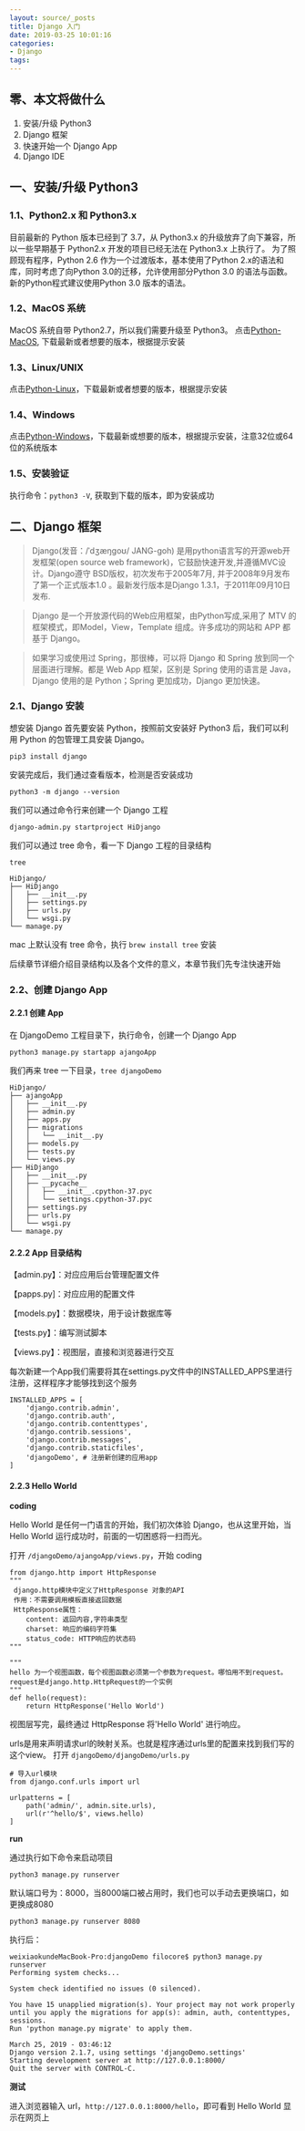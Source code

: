```yaml
---
layout: source/_posts
title: Django 入门
date: 2019-03-25 10:01:16
categories:
- Django
tags:
---
```


## 零、本文将做什么  
1. 安装/升级 Python3
2. Django 框架
3. 快速开始一个 Django App
4. Django IDE 

## 一、安装/升级 Python3
### 1.1、Python2.x 和 Python3.x
目前最新的 Python 版本已经到了 3.7，从 Python3.x 的升级放弃了向下兼容，所以一些早期基于 Python2.x 开发的项目已经无法在 Python3.x 上执行了。
为了照顾现有程序，Python 2.6 作为一个过渡版本，基本使用了Python 2.x的语法和库，同时考虑了向Python 3.0的迁移，允许使用部分Python 3.0 的语法与函数。
新的Python程式建议使用Python 3.0 版本的语法。

### 1.2、MacOS 系统
MacOS 系统自带 Python2.7，所以我们需要升级至 Python3。
点击[Python-MacOS](https://www.python.org/downloads/mac-osx/), 下载最新或者想要的版本，根据提示安装

### 1.3、Linux/UNIX
点击[Python-Linux](https://www.python.org/downloads/source/)，下载最新或者想要的版本，根据提示安装


### 1.4、Windows
点击[Python-Windows](https://www.python.org/downloads/windows/)，下载最新或想要的版本，根据提示安装，注意32位或64位的系统版本

### 1.5、安装验证
执行命令：`python3 -V`, 获取到下载的版本，即为安装成功


## 二、Django 框架

> Django(发音：/ˈdʒæŋɡoʊ/ JANG-goh) 是用python语言写的开源web开发框架(open source web framework)，它鼓励快速开发,并遵循MVC设计。Django遵守 BSD版权，初次发布于2005年7月, 并于2008年9月发布了第一个正式版本1.0 。最新发行版本是Django 1.3.1，于2011年09月10日发布.

> Django 是一个开放源代码的Web应用框架，由Python写成,采用了 MTV 的框架模式，即Model，View，Template 组成。许多成功的网站和 APP 都基于 Django。

> 如果学习或使用过 Spring，那很棒，可以将 Django 和 Spring 放到同一个层面进行理解。都是 Web App 框架，区别是 Spring 使用的语言是 Java，Django 使用的是 Python；Spring 更加成功，Django 更加快速。

### 2.1、Django 安装
想安装 Django 首先要安装 Python，按照前文安装好 Python3 后，我们可以利用 Python 的包管理工具安装 Django。

`pip3 install django`

安装完成后，我们通过查看版本，检测是否安装成功

`python3 -m django --version`

我们可以通过命令行来创建一个 Django 工程

`django-admin.py startproject HiDjango`

我们可以通过 tree 命令，看一下 Django 工程的目录结构

`tree `

```
HiDjango/
├── HiDjango
│   ├── __init__.py
│   ├── settings.py
│   ├── urls.py
│   └── wsgi.py
└── manage.py

```

mac 上默认没有 tree 命令，执行 `brew install tree` 安装

后续章节详细介绍目录结构以及各个文件的意义，本章节我们先专注快速开始

### 2.2、创建 Django App

#### 2.2.1 创建 App

在 DjangoDemo 工程目录下，执行命令，创建一个 Django App

`python3 manage.py startapp ajangoApp`

我们再来 tree 一下目录，`tree djangoDemo`

```
HiDjango/
├── ajangoApp
│   ├── __init__.py
│   ├── admin.py
│   ├── apps.py
│   ├── migrations
│   │   └── __init__.py
│   ├── models.py
│   ├── tests.py
│   └── views.py
├── HiDjango
│   ├── __init__.py
│   ├── __pycache__
│   │   ├── __init__.cpython-37.pyc
│   │   └── settings.cpython-37.pyc
│   ├── settings.py
│   ├── urls.py
│   └── wsgi.py
└── manage.py
```

#### 2.2.2 App 目录结构


【admin.py】：对应应用后台管理配置文件

【papps.py]：对应应用的配置文件

【models.py】：数据模块，用于设计数据库等

【tests.py】：编写测试脚本

【views.py】：视图层，直接和浏览器进行交互

每次新建一个App我们需要将其在settings.py文件中的INSTALLED_APPS里进行注册，这样程序才能够找到这个服务

```
INSTALLED_APPS = [
    'django.contrib.admin',
    'django.contrib.auth',
    'django.contrib.contenttypes',
    'django.contrib.sessions',
    'django.contrib.messages',
    'django.contrib.staticfiles',
    'djangoDemo', # 注册新创建的应用app
]

```

#### 2.2.3 Hello World

**coding**

Hello World 是任何一门语言的开始，我们初次体验 Django，也从这里开始，当 Hello World 运行成功时，前面的一切困惑将一扫而光。

打开 `/djangoDemo/ajangoApp/views.py`，开始 coding

```
from django.http import HttpResponse
"""
 django.http模块中定义了HttpResponse 对象的API
 作用：不需要调用模板直接返回数据
 HttpResponse属性：
    content: 返回内容,字符串类型
    charset: 响应的编码字符集
    status_code: HTTP响应的状态码
"""

"""
hello 为一个视图函数，每个视图函数必须第一个参数为request。哪怕用不到request。
request是django.http.HttpRequest的一个实例
"""
def hello(request):
    return HttpResponse('Hello World')
```

视图层写完，最终通过 HttpResponse 将'Hello World' 进行响应。

urls是用来声明请求url的映射关系。也就是程序通过urls里的配置来找到我们写的这个view。
打开 `djangoDemo/djangoDemo/urls.py`

```
# 导入url模块
from django.conf.urls import url

urlpatterns = [
    path('admin/', admin.site.urls),
    url(r'^hello/$', views.hello)
]

```

**run**

通过执行如下命令来启动项目

`python3 manage.py runserver`

默认端口号为：8000，当8000端口被占用时，我们也可以手动去更换端口，如更换成8080

`python3 manage.py runserver 8080`

执行后：

```
weixiaokundeMacBook-Pro:djangoDemo filocore$ python3 manage.py runserver 
Performing system checks...

System check identified no issues (0 silenced).

You have 15 unapplied migration(s). Your project may not work properly until you apply the migrations for app(s): admin, auth, contenttypes, sessions.
Run 'python manage.py migrate' to apply them.

March 25, 2019 - 03:46:12
Django version 2.1.7, using settings 'djangoDemo.settings'
Starting development server at http://127.0.0.1:8000/
Quit the server with CONTROL-C.

```

**测试**

进入浏览器输入 url，`http://127.0.0.1:8000/hello`，即可看到 Hello World 显示在网页上



























